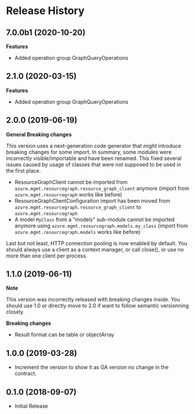 # Release History

## 7.0.0b1 (2020-10-20)

**Features**

- Added operation group GraphQueryOperations

## 2.1.0 (2020-03-15)

**Features**

- Added operation group GraphQueryOperations

## 2.0.0 (2019-06-19)

**General Breaking changes**

This version uses a next-generation code generator that *might*
introduce breaking changes for some import. In summary, some modules
were incorrectly visible/importable and have been renamed. This fixed
several issues caused by usage of classes that were not supposed to be
used in the first place.

  - ResourceGraphClient cannot be imported from
    `azure.mgmt.resourcegraph.resource_graph_client` anymore (import
    from `azure.mgmt.resourcegraph` works like before)
  - ResourceGraphClientConfiguration import has been moved from
    `azure.mgmt.resourcegraph.resource_graph_client` to
    `azure.mgmt.resourcegraph`
  - A model `MyClass` from a "models" sub-module cannot be imported
    anymore using `azure.mgmt.resourcegraph.models.my_class` (import
    from `azure.mgmt.resourcegraph.models` works like before)

Last but not least, HTTP connection pooling is now enabled by default.
You should always use a client as a context manager, or call close(), or
use no more than one client per process.

## 1.1.0 (2019-06-11)

**Note**

This version was incorrectly released with breaking changes inside. You
should use 1.0 or directly move to 2.0 if want to follow semantic
versionning closely.

**Breaking changes**

  - Result format can be table or objectArray

## 1.0.0 (2019-03-28)

  - Increment the version to show it as GA version no change in the
    contract.

## 0.1.0 (2018-09-07)

  - Initial Release
